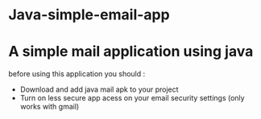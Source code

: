 # Java-simple-email-app

# A simple mail application using java

before using this application you should :

- Download and add java mail apk to your project
- Turn on less secure app acess on your email security settings (only works with gmail)

